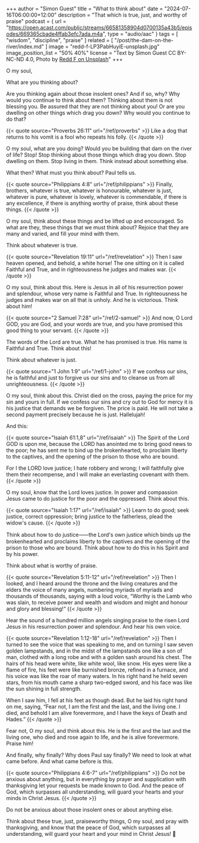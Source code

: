 +++
author = "Simon Guest"
title = "What to think about"
date = "2024-07-16T06:00:00+12:00"
description = "That which is true, just, and worthy of praise"
podcast = { url = "https://open.acast.com/public/streams/66581358904d0700135a43b5/episodes/669365cbade4ffab3efc7ada.m4a", type = "audio/aac" }
tags = [ "wisdom", "discipline", "praise" ]
related = [ "/post/the-dam-on-the-river/index.md" ]
image = "redd-f-LP3PabHuyiE-unsplash.jpg"
image_position_list = "50% 40%"
license = "Text by Simon Guest CC BY-NC-ND 4.0, Photo by [Redd F on Unsplash](https://unsplash.com/photos/man-standing-LP3PabHuyiE)"
+++

O my soul,

What are you thinking about?

Are you thinking again about those insolent ones? And if so, why? Why would you continue to think about them? Thinking about them is not blessing you. Be assured that they are not thinking about you! Or are you dwelling on other things which drag you down? Why would you continue to do that?

{{< quote source="Proverbs 26:11" url="/ref/proverbs" >}}
Like a dog that returns to his vomit is a fool who repeats his folly.
{{< /quote >}}

O my soul, what are you doing? Would you be building that dam on the river of life? Stop! Stop thinking about those things which drag you down. Stop dwelling on them. Stop living in them. Think instead about something else.

What then? What must you think about? Paul tells us.

{{< quote source="Philippians 4:8" url="/ref/philippians" >}}
Finally, brothers, whatever is true, whatever is honourable, whatever is just, whatever is pure, whatever is lovely, whatever is commendable, if there is any excellence, if there is anything worthy of praise, think about these things.
{{< /quote >}}

O my soul, think about these things and be lifted up and encouraged. So what are they, these things that we must think about? Rejoice that they are many and varied, and fill your mind with them.

Think about whatever is true.

{{< quote source="Revelation 19:11" url="/ref/revelation" >}}
Then I saw heaven opened, and behold, a white horse! The one sitting on it is called Faithful and True, and in righteousness he judges and makes war.
{{< /quote >}}

O my soul, think about this. Here is Jesus in all of his resurrection power and splendour, whose very name is Faithful and True. In righteousness he judges and makes war on all that is unholy. And he is victorious. Think about him!

{{< quote source="2 Samuel 7:28" url="/ref/2-samuel" >}}
And now, O Lord GOD, you are God, and your words are true, and you have promised this good thing to your servant.
{{< /quote >}}

The words of the Lord are true. What he has promised is true. His name is Faithful and True. Think about this!

Think about whatever is just.

{{< quote source="1 John 1:9" url="/ref/1-john" >}}
If we confess our sins, he is faithful and just to forgive us our sins and to cleanse us from all unrighteousness.
{{< /quote >}}

O my soul, think about this. Christ died on the cross, paying the price for my sin and yours in full. If we confess our sins and cry out to God for mercy it is his justice that demands we be forgiven. The price is paid. He will not take a second payment precisely because he is just. Hallelujah!

And this:

{{< quote source="Isaiah 61:1,8" url="/ref/isaiah" >}}
The Spirit of the Lord GOD is upon me, because the LORD has anointed me to bring good news to the poor; he has sent me to bind up the brokenhearted, to proclaim liberty to the captives, and the opening of the prison to those who are bound.

For I the LORD love justice; I hate robbery and wrong; I will faithfully give them their recompense, and I will make an everlasting covenant with them.
{{< /quote >}}

O my soul, know that the Lord loves justice. In power and compassion Jesus came to do justice for the poor and the oppressed. Think about this.

{{< quote source="Isaiah 1:17" url="/ref/isaiah" >}}
Learn to do good; seek justice, correct oppression; bring justice to the fatherless, plead the widow's cause.
{{< /quote >}}

Think about how to do justice⸺the Lord's own justice which binds up the brokenhearted and proclaims liberty to the captives and the opening of the prison to those who are bound. Think about how to do this in his Spirit and by his power.

Think about what is worthy of praise.

{{< quote source="Revelation 5:11-12" url="/ref/revelation" >}}
Then I looked, and I heard around the throne and the living creatures and the elders the voice of many angels, numbering myriads of myriads and thousands of thousands, saying with a loud voice, “Worthy is the Lamb who was slain, to receive power and wealth and wisdom and might and honour and glory and blessing!”
{{< /quote >}}

Hear the sound of a hundred million angels singing praise to the risen Lord Jesus in his resurrection power and splendour. And hear his own voice.

{{< quote source="Revelation 1:12-18" url="/ref/revelation" >}}
Then I turned to see the voice that was speaking to me, and on turning I saw seven golden lampstands, and in the midst of the lampstands one like a son of man, clothed with a long robe and with a golden sash around his chest. The hairs of his head were white, like white wool, like snow. His eyes were like a flame of fire, his feet were like burnished bronze, refined in a furnace, and his voice was like the roar of many waters. In his right hand he held seven stars, from his mouth came a sharp two-edged sword, and his face was like the sun shining in full strength.

When I saw him, I fell at his feet as though dead. But he laid his right hand on me, saying, “Fear not, I am the first and the last, and the living one. I died, and behold I am alive forevermore, and I have the keys of Death and Hades.”
{{< /quote >}}

Fear not, O my soul, and think about this. He is the first and the last and the living one, who died and rose again to life, and he is alive forevermore. Praise him!

And finally, why finally? Why does Paul say finally? We need to look at what came before. And what came before is this.

{{< quote source="Philippians 4:6-7" url="/ref/philippians" >}}
Do not be anxious about anything, but in everything by prayer and supplication with thanksgiving let your requests be made known to God. And the peace of God, which surpasses all understanding, will guard your hearts and your minds in Christ Jesus.
{{< /quote >}}

Do not be anxious about those insolent ones or about anything else.

Think about these true, just, praiseworthy things, O my soul, and pray with thanksgiving, and know that the peace of God, which surpasses all understanding, will guard your heart and your mind in Christ Jesus! 🙏

